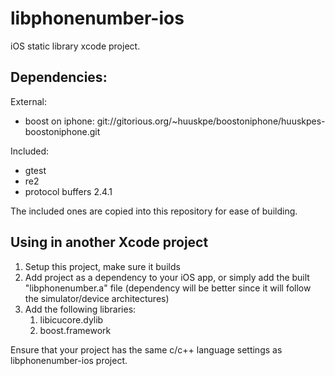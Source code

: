 libphonenumber-ios
==================

iOS static library xcode project.


Dependencies:
-------------

External:

* boost on iphone: git://gitorious.org/~huuskpe/boostoniphone/huuskpes-boostoniphone.git

Included:

* gtest
* re2
* protocol buffers 2.4.1

The included ones are copied into this repository for ease of building.

Using in another Xcode project
------------------------------

1. Setup this project, make sure it builds
1. Add project as a dependency to your iOS app, or simply add the built "libphonenumber.a" file (dependency will be better since it will follow the simulator/device architectures)
1. Add the following libraries:
	1. libicucore.dylib
	1. boost.framework
	
Ensure that your project has the same c/c++ language settings as libphonenumber-ios project.



